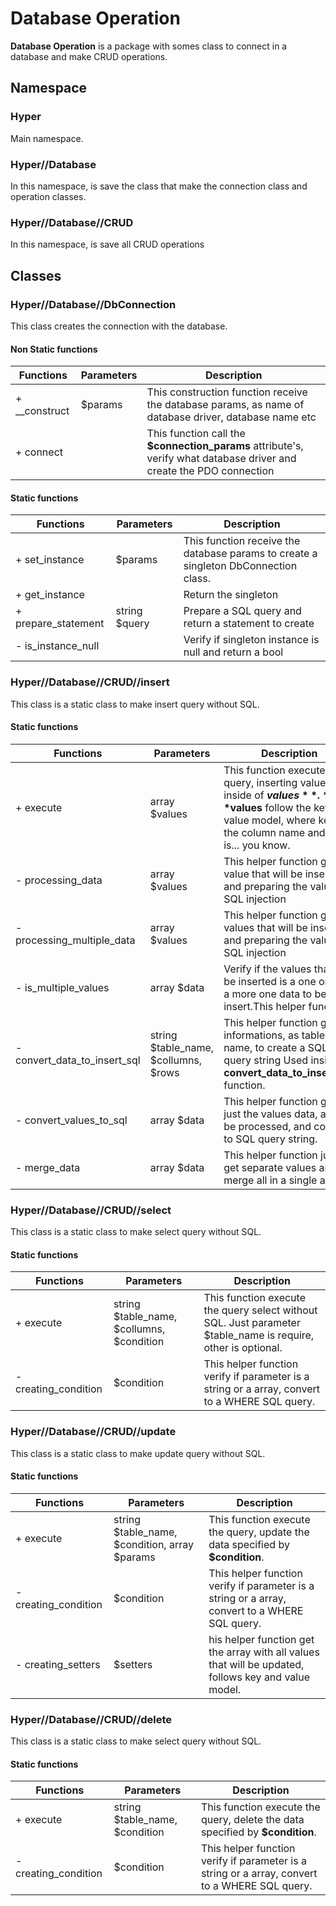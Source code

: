 # Database Operation

**Database Operation** is a package with somes class to connect in a database and make CRUD operations.

## Namespace

### Hyper

Main namespace.

### Hyper//Database

In this namespace, is save the class that make the connection class and operation classes.

### Hyper//Database//CRUD

In this namespace, is save all CRUD operations


## Classes

### Hyper//Database//DbConnection

This class creates the connection with the database.

#### Non Static functions

| Functions     | Parameters | Description                                                                                                          |
|---------------|------------|----------------------------------------------------------------------------------------------------------------------|
| + __construct | $params    | This construction function receive the database params, as name of database driver, database name etc                |
| + connect     |            | This function call the **$connection_params** attribute's, verify what database driver and create the PDO connection |

#### Static functions

| Functions           | Parameters    | Description                                                                         |
|---------------------|---------------|-------------------------------------------------------------------------------------|
| + set_instance      | $params       | This function receive the database params to create a singleton DbConnection class. |
| + get_instance      |               | Return the singleton                                                                |
| + prepare_statement | string $query | Prepare a SQL query and return a statement to create                                |
| - is_instance_null  |               | Verify if singleton instance is null and return a bool                              |


### Hyper//Database//CRUD//insert

This class is a static class to make insert query without SQL.

#### Static functions

| Functions                    | Parameters                           | Description                                                                                                                                                                 |
|------------------------------|--------------------------------------|-----------------------------------------------------------------------------------------------------------------------------------------------------------------------------|
| + execute                    | array $values                        | This function execute the query, inserting values inside of **$values**. **$values** follow the key and value model, where key is the column name and value is... you know. |
| - processing_data            | array $values                        | This helper function get the value that will be inserted and preparing the value to SQL injection                                                                           |
| - processing_multiple_data   | array $values                        | This helper function get the values that will be inserted and preparing the values to SQL injection                                                                         |
| - is_multiple_values         | array $data                          | Verify if the values that will be inserted is a one or have a more one data to be insert.This helper function                                                               |
| - convert_data_to_insert_sql | string $table_name, $collumns, $rows | This helper function get informations, as table name, to create a SQL query string Used inside on **convert_data_to_insert_sql** function.                                  |
| - convert_values_to_sql      | array $data                          | This helper function get just the values data, after be processed, and convert to SQL query string.                                                                         |
| - merge_data                 | array $data                          | This helper function just get separate values and merge all in a single array.                                                                                              |


### Hyper//Database//CRUD//select

This class is a static class to make select query without SQL.

#### Static functions

| Functions            | Parameters                                | Description                                                                                                   |
|----------------------|-------------------------------------------|---------------------------------------------------------------------------------------------------------------|
| + execute            | string $table_name, $collumns, $condition | This function execute the query select without SQL. Just parameter $table_name is require, other is optional. |
| - creating_condition | $condition                                | This helper function verify if parameter is a string or a array, convert to a WHERE SQL query.                |

### Hyper//Database//CRUD//update

This class is a static class to make update query without SQL.

#### Static functions

| Functions            | Parameters                                    | Description                                                                                          |
|----------------------|-----------------------------------------------|------------------------------------------------------------------------------------------------------|
| + execute            | string $table_name, $condition, array $params | This function execute the query, update the data specified by **$condition**.                        |
| - creating_condition | $condition                                    | This helper function verify if parameter is a string or a array, convert to a WHERE SQL query.       |
| - creating_setters   | $setters                                      | his helper function get the array with all values that will be updated, follows key and value model. |

### Hyper//Database//CRUD//delete

This class is a static class to make select query without SQL.

#### Static functions

| Functions            | Parameters                     | Description                                                                                          |
|----------------------|--------------------------------|------------------------------------------------------------------------------------------------------|
| + execute            | string $table_name, $condition | This function execute the query, delete the data specified by **$condition**.                        |
| - creating_condition | $condition                     | This helper function verify if parameter is a string or a array, convert to a WHERE SQL query.       |